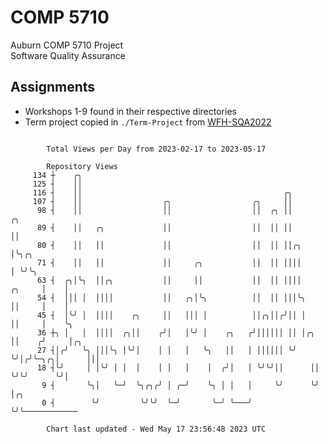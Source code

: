 # COMP 5710
Auburn COMP 5710 Project  
Software Quality Assurance

## Assignments
- Workshops 1-9 found in their respective directories
- Term project copied in `./Term-Project` from [WFH-SQA2022](https://github.com/wumphlett/WFH-SQA2022-AUBURN)

```

        Total Views per Day from 2023-02-17 to 2023-05-17

        Repository Views
     134 ┼    ╭╮
     125 ┤    ││
     116 ┤    ││                                             ╭╮
     107 ┤    ││                  ╭╮                  ╭╮     ││
      98 ┤    ││                  ││                  ││  ╭╮ ││             ╭╮
      89 ┤    ││   ╭╮             ││                  ││  ││ ││             ││
      80 ┤    ││   ││             ││                  ││  ││ ││╭╮           │╰╮╭╮
      71 ┤    ││   ││             ││     ╭╮           ││  ││ ││││           │ ╰╯╰╮
      63 ┤  ╭╮│╰╮  ││╭╮           ││     ││           ││  ││ ││││    ╭╮     │    │
      54 ┤  │││ │  ││││           ││   ╭╮│╰╮          ││  ││ │││╰╮   ││     │    │
      45 ┤  │╰╯ │  ││││    ╭╮     ││   │││ │          ││╭╮││╭╯││ │   ││     │    ╰╮
      36 ┼╮ │   │  ││││  ╭╮││    ╭╯│   │╰╯ │    ╭╮   ╭╯││││││ ││ │╭╮ ││    ╭╯     │╭╮
      27 ┤│╭╯   ╰╮ │││╰╮ │╰╯│    │ │   │   ╰╮   ││   │ ││││││ ╰╯ ╰╯│╭╯╰─╮╭╮│      │││
      18 ┤╰╯     │ │╰╯ │ │  │    │ │   │    │  ╭╯│   │ ╰╯╰╯││      ││   ╰╯╰╯      ╰╯│
       9 ┤       ╰╮│   ╰─╯  ╰╮╭╮╭╯ │ ╭─╯    ╰╮ │ │   │     ╰╯      ╰╯               │╭╮
       0 ┤        ╰╯         ╰╯╰╯  ╰─╯       ╰─╯ ╰───╯                              ╰╯╰────────────

        Chart last updated - Wed May 17 23:56:48 2023 UTC
        
```
